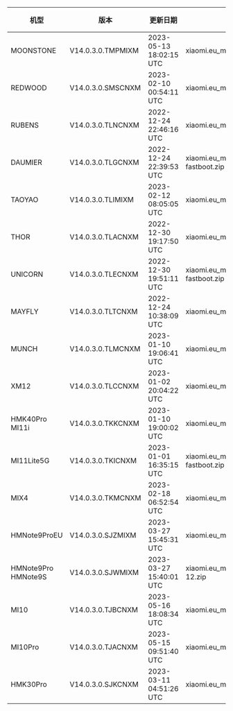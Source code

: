 | 机型 | 版本 | 更新日期 | 文件名 | 大小 | 下载链接 |
| ---- | ---- | ---- | ---- | ---- | ---- |
| MOONSTONE | V14.0.3.0.TMPMIXM | 2023-05-13 18:02:15 UTC | xiaomi.eu_multi_MOONSTONE_V14.0.3.0.TMPMIXM_v14-13.zip | 4.0 GB | [SourceForge](https://sourceforge.net/projects/xiaomi-eu-multilang-miui-roms/files/xiaomi.eu/MIUI-STABLE-RELEASES/MIUIv14/xiaomi.eu_multi_MOONSTONE_V14.0.3.0.TMPMIXM_v14-13.zip/download) |
| REDWOOD | V14.0.3.0.SMSCNXM | 2023-02-10 00:54:11 UTC | xiaomi.eu_multi_REDWOOD_V14.0.3.0.SMSCNXM_v14-12.zip | 4.7 GB | [SourceForge](https://sourceforge.net/projects/xiaomi-eu-multilang-miui-roms/files/xiaomi.eu/MIUI-STABLE-RELEASES/MIUIv14/xiaomi.eu_multi_REDWOOD_V14.0.3.0.SMSCNXM_v14-12.zip/download) |
| RUBENS | V14.0.3.0.TLNCNXM | 2022-12-24 22:46:16 UTC | xiaomi.eu_multi_RUBENS_V14.0.3.0.TLNCNXM_v14-13-fastboot.zip | 4.8 GB | [SourceForge](https://sourceforge.net/projects/xiaomi-eu-multilang-miui-roms/files/xiaomi.eu/MIUI-STABLE-RELEASES/MIUIv14/xiaomi.eu_multi_RUBENS_V14.0.3.0.TLNCNXM_v14-13-fastboot.zip/download) |
| DAUMIER | V14.0.3.0.TLGCNXM | 2022-12-24 22:39:53 UTC | xiaomi.eu_multi_DAUMIER_V14.0.3.0.TLGCNXM_v14-13-fastboot.zip | 4.9 GB | [SourceForge](https://sourceforge.net/projects/xiaomi-eu-multilang-miui-roms/files/xiaomi.eu/MIUI-STABLE-RELEASES/MIUIv14/xiaomi.eu_multi_DAUMIER_V14.0.3.0.TLGCNXM_v14-13-fastboot.zip/download) |
| TAOYAO | V14.0.3.0.TLIMIXM | 2023-02-12 08:05:05 UTC | xiaomi.eu_multi_TAOYAO_V14.0.3.0.TLIMIXM_v14-13.zip | 4.9 GB | [SourceForge](https://sourceforge.net/projects/xiaomi-eu-multilang-miui-roms/files/xiaomi.eu/MIUI-STABLE-RELEASES/MIUIv14/xiaomi.eu_multi_TAOYAO_V14.0.3.0.TLIMIXM_v14-13.zip/download) |
| THOR | V14.0.3.0.TLACNXM | 2022-12-30 19:17:50 UTC | xiaomi.eu_multi_THOR_V14.0.3.0.TLACNXM_v14-13-fastboot.zip | 5.3 GB | [SourceForge](https://sourceforge.net/projects/xiaomi-eu-multilang-miui-roms/files/xiaomi.eu/MIUI-STABLE-RELEASES/MIUIv14/xiaomi.eu_multi_THOR_V14.0.3.0.TLACNXM_v14-13-fastboot.zip/download) |
| UNICORN | V14.0.3.0.TLECNXM | 2022-12-30 19:51:11 UTC | xiaomi.eu_multi_UNICORN_V14.0.3.0.TLECNXM_v14-13-fastboot.zip | 5.2 GB | [SourceForge](https://sourceforge.net/projects/xiaomi-eu-multilang-miui-roms/files/xiaomi.eu/MIUI-STABLE-RELEASES/MIUIv14/xiaomi.eu_multi_UNICORN_V14.0.3.0.TLECNXM_v14-13-fastboot.zip/download) |
| MAYFLY | V14.0.3.0.TLTCNXM | 2022-12-24 10:38:09 UTC | xiaomi.eu_multi_MAYFLY_V14.0.3.0.TLTCNXM_v14-13-fastboot.zip | 5.2 GB | [SourceForge](https://sourceforge.net/projects/xiaomi-eu-multilang-miui-roms/files/xiaomi.eu/MIUI-STABLE-RELEASES/MIUIv14/xiaomi.eu_multi_MAYFLY_V14.0.3.0.TLTCNXM_v14-13-fastboot.zip/download) |
| MUNCH | V14.0.3.0.TLMCNXM | 2023-01-10 19:06:41 UTC | xiaomi.eu_multi_MUNCH_V14.0.3.0.TLMCNXM_v14-13.zip | 4.2 GB | [SourceForge](https://sourceforge.net/projects/xiaomi-eu-multilang-miui-roms/files/xiaomi.eu/MIUI-STABLE-RELEASES/MIUIv14/xiaomi.eu_multi_MUNCH_V14.0.3.0.TLMCNXM_v14-13.zip/download) |
| XM12 | V14.0.3.0.TLCCNXM | 2023-01-02 20:04:22 UTC | xiaomi.eu_multi_XM12_V14.0.3.0.TLCCNXM_v14-13-fastboot.zip | 5.0 GB | [SourceForge](https://sourceforge.net/projects/xiaomi-eu-multilang-miui-roms/files/xiaomi.eu/MIUI-STABLE-RELEASES/MIUIv14/xiaomi.eu_multi_XM12_V14.0.3.0.TLCCNXM_v14-13-fastboot.zip/download) |
| HMK40Pro MI11i | V14.0.3.0.TKKCNXM | 2023-01-10 19:00:02 UTC | xiaomi.eu_multi_HMK40Pro_MI11i_V14.0.3.0.TKKCNXM_v14-13.zip | 4.7 GB | [SourceForge](https://sourceforge.net/projects/xiaomi-eu-multilang-miui-roms/files/xiaomi.eu/MIUI-STABLE-RELEASES/MIUIv14/xiaomi.eu_multi_HMK40Pro_MI11i_V14.0.3.0.TKKCNXM_v14-13.zip/download) |
| MI11Lite5G | V14.0.3.0.TKICNXM | 2023-01-01 16:35:15 UTC | xiaomi.eu_multi_MI11Lite5G_V14.0.3.0.TKICNXM_v14-13-fastboot.zip | 4.7 GB | [SourceForge](https://sourceforge.net/projects/xiaomi-eu-multilang-miui-roms/files/xiaomi.eu/MIUI-STABLE-RELEASES/MIUIv14/xiaomi.eu_multi_MI11Lite5G_V14.0.3.0.TKICNXM_v14-13-fastboot.zip/download) |
| MIX4 | V14.0.3.0.TKMCNXM | 2023-02-18 06:52:54 UTC | xiaomi.eu_multi_MIX4_V14.0.3.0.TKMCNXM_v14-13.zip | 5.1 GB | [SourceForge](https://sourceforge.net/projects/xiaomi-eu-multilang-miui-roms/files/xiaomi.eu/MIUI-STABLE-RELEASES/MIUIv14/xiaomi.eu_multi_MIX4_V14.0.3.0.TKMCNXM_v14-13.zip/download) |
| HMNote9ProEU | V14.0.3.0.SJZMIXM | 2023-03-27 15:45:31 UTC | xiaomi.eu_multi_HMNote9ProEU_V14.0.3.0.SJZMIXM_v14-12.zip | 3.6 GB | [SourceForge](https://sourceforge.net/projects/xiaomi-eu-multilang-miui-roms/files/xiaomi.eu/MIUI-STABLE-RELEASES/MIUIv14/xiaomi.eu_multi_HMNote9ProEU_V14.0.3.0.SJZMIXM_v14-12.zip/download) |
| HMNote9Pro HMNote9S | V14.0.3.0.SJWMIXM | 2023-03-27 15:40:01 UTC | xiaomi.eu_multi_HMNote9Pro_HMNote9S_V14.0.3.0.SJWMIXM_v14-12.zip | 3.6 GB | [SourceForge](https://sourceforge.net/projects/xiaomi-eu-multilang-miui-roms/files/xiaomi.eu/MIUI-STABLE-RELEASES/MIUIv14/xiaomi.eu_multi_HMNote9Pro_HMNote9S_V14.0.3.0.SJWMIXM_v14-12.zip/download) |
| MI10 | V14.0.3.0.TJBCNXM | 2023-05-16 18:08:34 UTC | xiaomi.eu_multi_MI10_V14.0.3.0.TJBCNXM_v14-13.zip | 4.4 GB | [SourceForge](https://sourceforge.net/projects/xiaomi-eu-multilang-miui-roms/files/xiaomi.eu/MIUI-STABLE-RELEASES/MIUIv14/xiaomi.eu_multi_MI10_V14.0.3.0.TJBCNXM_v14-13.zip/download) |
| MI10Pro | V14.0.3.0.TJACNXM | 2023-05-15 09:51:40 UTC | xiaomi.eu_multi_MI10Pro_V14.0.3.0.TJACNXM_v14-13.zip | 4.3 GB | [SourceForge](https://sourceforge.net/projects/xiaomi-eu-multilang-miui-roms/files/xiaomi.eu/MIUI-STABLE-RELEASES/MIUIv14/xiaomi.eu_multi_MI10Pro_V14.0.3.0.TJACNXM_v14-13.zip/download) |
| HMK30Pro | V14.0.3.0.SJKCNXM | 2023-03-11 04:51:26 UTC | xiaomi.eu_multi_HMK30Pro_V14.0.3.0.SJKCNXM_v14-12.zip | 4.1 GB | [SourceForge](https://sourceforge.net/projects/xiaomi-eu-multilang-miui-roms/files/xiaomi.eu/MIUI-STABLE-RELEASES/MIUIv14/xiaomi.eu_multi_HMK30Pro_V14.0.3.0.SJKCNXM_v14-12.zip/download) |
